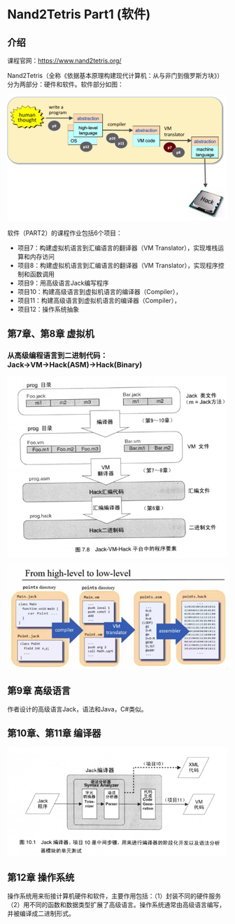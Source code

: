 # Nand2Tetris Part1 (软件)

## 介绍

课程官网：https://www.nand2tetris.org/

Nand2Tetris（全称《依据基本原理构建现代计算机：从与非门到俄罗斯方块》）分为两部分：硬件和软件。软件部分如图：

![image-20220803232125956](image/image-20220803232125956.png)

软件（PART2）的课程作业包括6个项目：

- 项目7：构建虚拟机语言到汇编语言的翻译器（VM Translator），实现堆栈运算和内存访问
- 项目8：构建虚拟机语言到汇编语言的翻译器（VM Translator），实现程序控制和函数调用
- 项目9：用高级语言Jack编写程序
- 项目10：构建高级语言到虚拟机语言的编译器（Compiler），
- 项目11：构建高级语言到虚拟机语言的编译器（Compiler），
- 项目12：操作系统抽象

## 第7章、第8章 虚拟机

### 从高级编程语言到二进制代码：Jack→VM→Hack(ASM)→Hack(Binary)

![image-20220623215917846](image/image-20220623215917846.png)

![image-20220621201145680](image/image-20220621201145680.png)

## 第9章 高级语言

作者设计的高级语言Jack，语法和Java，C#类似。

## 第10章、第11章 编译器

![image-20220804235621970](image/image-20220804235621970.png)

## 第12章 操作系统

操作系统用来衔接计算机硬件和软件，主要作用包括：（1）封装不同的硬件服务（2）用不同的函数和数据类型扩展了高级语言。操作系统通常由高级语言编写，并被编译成二进制形式。